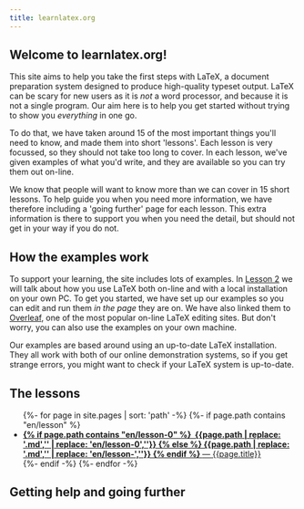 ```yaml
---
title: learnlatex.org
---
```


## Welcome to learnlatex.org!

This site aims to help you take the first steps with LaTeX, a document
preparation system designed to produce high-quality typeset output. LaTeX can
be scary for new users as it is _not_ a word processor, and because it is not a
single program. Our aim here is to help you get started without trying to show
you _everything_ in one go.

To do that, we have taken around 15 of the most important things you'll need to
know, and made them into short 'lessons'. Each lesson is very focussed, so they
should not take too long to cover. In each lesson, we've given examples of what
you'd write, and they are available so you can try them out on-line.

We know that people will want to know more than we can cover in 15 short
lessons. To help guide you when you need more information, we have therefore
including a 'going further' page for each lesson. This extra information is
there to support you when you need the detail, but should not get in your
way if you do not.

## How the examples work

To support your learning, the site includes lots of examples. In
[Lesson 2](en/lesson-02) we will talk about how you use LaTeX both on-line and with
a local installation on your own PC. To get you started, we have set up
our examples so you can edit and run them _in the page_ they are on. We
have also linked them to [Overleaf](https://www.overleaf.com), one of the
most popular on-line LaTeX editing sites. But don't worry, you can also
use the examples on your own machine.

Our examples are based around using an up-to-date LaTeX installation. They
all work with both of our online demonstration systems, so if you get strange
errors, you might want to check if your LaTeX system is up-to-date.

## The lessons

<ul>
{%- for page in site.pages | sort: 'path' -%}
{%- if page.path  contains "en/lesson" %}
<li><a href="{{page.path | replace: '.md',''}}">
<b>
{% if page.path contains "en/lesson-0" %}
&#160;{{page.path | replace: '.md','' | replace: 'en/lesson-0',''}}
{% else %}
{{page.path | replace: '.md','' | replace: 'en/lesson-',''}}
{% endif %}
</b>
&mdash; {{page.title}}</a></li>
{%- endif -%}
{%- endfor -%}
</ul>

## Getting help and going further
